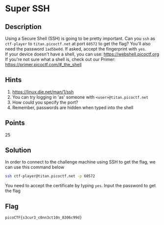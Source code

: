 # Super SSH

## Description
Using a Secure Shell (SSH) is going to be pretty important. 
Can you `ssh` as `ctf-player` to `titan.picoctf.net` at port `60572` to get the flag? You'll also need the password `1ad5be0d`. 
If asked, accept the fingerprint with `yes`. <br>
If your device doesn't have a shell, you can use: https://webshell.picoctf.org <br>
If you're not sure what a shell is, check out our Primer: https://primer.picoctf.com/#_the_shell

## Hints
1. https://linux.die.net/man/1/ssh
2. You can try logging in 'as' someone with `<user>@titan.picoctf.net`
3. How could you specify the port?
4. Remember, passwords are hidden when typed into the shell

## Points
25

## Solution
In order to connect to the challenge machine using SSH to get the flag, we can use this command below

```sh
ssh ctf-player@titan.picoctf.net -p 60572
```

You need to accept the certificate by typing `yes`. Input the password to get the flag

## Flag
`picoCTF{s3cur3_c0nn3ct10n_8306c99d}`
